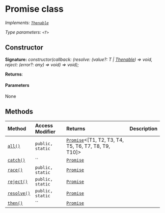 # Promise <T> class

_Implements: [`Thenable`](../../es6-promise.api/interface/thenable.md)_

_Type parameters: `<T>`_






## Constructor


**Signature:** _constructor(callback: (resolve: (value?: T | [Thenable](../../es6-promise.api/interface/thenable.md)<T>) => void, reject: (error?: any) => void) => void);_

**Returns**: 



#### Parameters
None





## Methods

| Method	   | Access Modifier | Returns	| Description|
|:-------------|:----|:-------|:-----------|
|[`all()`](all-promise.md)     | `public, static` | [`Promise`](../../es6-promise.api/class/promise.md)<[T1, T2, T3, T4, T5, T6, T7, T8, T9, T10]> |  |
|[`catch()`](catch-promise.md)     | `` | [`Promise`](../../es6-promise.api/class/promise.md)<U> |  |
|[`race()`](race-promise.md)     | `public, static` | [`Promise`](../../es6-promise.api/class/promise.md)<T> |  |
|[`reject()`](reject-promise.md)     | `public, static` | [`Promise`](../../es6-promise.api/class/promise.md)<any> |  |
|[`resolve()`](resolve-promise.md)     | `public, static` | [`Promise`](../../es6-promise.api/class/promise.md)<T> |  |
|[`then()`](then-promise.md)     | `` | [`Promise`](../../es6-promise.api/class/promise.md)<U> |  |





